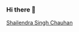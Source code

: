 ### Hi there 👋
<script src="https://platform.linkedin.com/badges/js/profile.js" async defer type="text/javascript"></script>
<div class="badge-base LI-profile-badge" data-locale="en_US" data-size="large" data-theme="dark" data-type="HORIZONTAL" data-vanity="shailendrachauhansingh" data-version="v1"><a class="badge-base__link LI-simple-link" href="https://in.linkedin.com/in/shailendrachauhansingh?trk=profile-badge">Shailendra Singh Chauhan</a></div>
              
<!--
**ShailendraSChauhan/ShailendraSChauhan** is a ✨ _special_ ✨ repository because its `README.md` (this file) appears on your GitHub profile.

Here are some ideas to get you started:

- 🔭 I’m currently working on ...
- 🌱 I’m currently learning ...
- 👯 I’m looking to collaborate on ...
- 🤔 I’m looking for help with ...
- 💬 Ask me about ...
- 📫 How to reach me: ...
- 😄 Pronouns: ...
- ⚡ Fun fact: ...
-->
